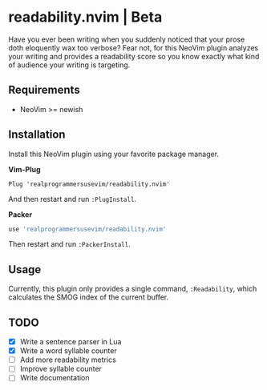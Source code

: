 # readability.nvim | Beta

Have you ever been writing when you suddenly noticed that your prose doth
eloquently wax too verbose? Fear not, for this NeoVim plugin analyzes your
writing and provides a readability score so you know exactly what kind of
audience your writing is targeting.

## Requirements

- NeoVim >= newish

## Installation

Install this NeoVim plugin using your favorite package manager.

**Vim-Plug**

```vim
Plug 'realprogrammersusevim/readability.nvim'
```

And then restart and run `:PlugInstall`.

**Packer**

```lua
use 'realprogrammersusevim/readability.nvim'
```

Then restart and run `:PackerInstall`.

## Usage

Currently, this plugin only provides a single command, `:Readability`, which
calculates the SMOG index of the current buffer.

## TODO

- [x] Write a sentence parser in Lua
- [x] Write a word syllable counter
- [ ] Add more readability metrics
- [ ] Improve syllable counter
- [ ] Write documentation
